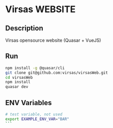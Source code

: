 # Virsas WEBSITE

## Description

Virsas opensource website (Quasar + VueJS)

## Run

``` bash
npm install -g @quasar/cli
git clone git@github.com:virsas/virsasWeb.git
cd virsasWeb
npm install
quasar dev
```

## ENV Variables

```` bash
# test variable, not used
export EXAMPLE_ENV_VAR="BAR"
```
